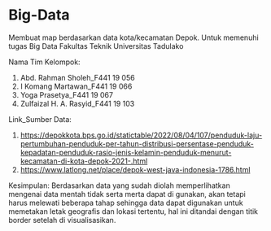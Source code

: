 # Big-Data
Membuat map berdasarkan data kota/kecamatan Depok. Untuk memenuhi tugas Big Data Fakultas Teknik Universitas Tadulako 

Nama Tim Kelompok:
1. Abd. Rahman Sholeh_F441 19 056
2. I Komang Martawan_F441 19 066
3. Yoga Prasetya_F441 19 067
4. Zulfaizal H. A. Rasyid_F441 19 103

Link_Sumber Data:
1. https://depokkota.bps.go.id/statictable/2022/08/04/107/penduduk-laju-pertumbuhan-penduduk-per-tahun-distribusi-persentase-penduduk-kepadatan-penduduk-rasio-jenis-kelamin-penduduk-menurut-kecamatan-di-kota-depok-2021-.html
2. https://www.latlong.net/place/depok-west-java-indonesia-1786.html

Kesimpulan:
  Berdasarkan data yang sudah diolah memperlihatkan mengenai data mentah tidak serta merta dapat di gunakan, akan tetapi harus melewati beberapa tahap sehingga data dapat digunakan untuk memetakan letak geografis dan lokasi tertentu, hal ini ditandai dengan titik border setelah di visualisasikan.
